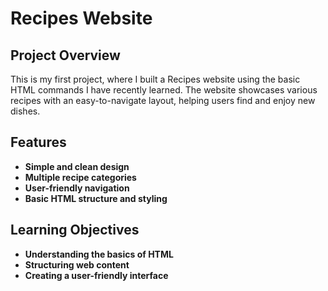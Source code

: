 # Recipes Website

## Project Overview
This is my first project, where I built a Recipes website using the basic HTML commands I have recently learned. The website showcases various recipes with an easy-to-navigate layout, helping users find and enjoy new dishes.

## Features
- **Simple and clean design**
- **Multiple recipe categories**
- **User-friendly navigation**
- **Basic HTML structure and styling**

## Learning Objectives
- **Understanding the basics of HTML**
- **Structuring web content**
- **Creating a user-friendly interface**